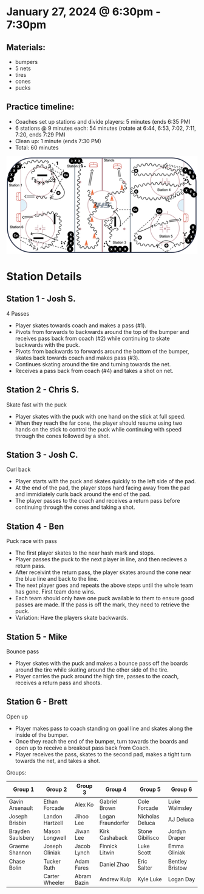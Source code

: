 # January 27, 2024 @ 6:30pm - 7:30pm

## Materials:
-  bumpers
- 5 nets
-  tires
- cones
- pucks

## Practice timeline:
- Coaches set up stations and divide players: 5 minutes (ends 6:35 PM)
- 6 stations @ 9 minutes each: 54 minutes (rotate at 6:44, 6:53, 7:02, 7:11, 7:20, ends 7:29 PM)
- Clean up: 1 minute (ends 7:30 PM)
- Total: 60 minutes
  
<img src="https://github.com/salter14/hockey/blob/main/drill_diagrams/Practice_layout_20250127.png" alt="alt" width="800px">

# Station Details

## Station 1 - Josh S. 
4 Passes 
- Player skates towards coach and makes a pass (#1).
- Pivots from forwards to backwards around the top of the bumper and receives pass back from coach (#2) while continuing to skate backwards with the puck.
- Pivots from backwards to forwards around the bottom of the bumper, skates back towards coach and makes pass (#3).
- Continues skating around the tire and turning towards the net.
- Receives a pass back from coach (#4) and takes a shot on net.

## Station 2 - Chris S.
Skate fast with the puck
- Player skates with the puck with one hand on the stick at full speed.
- When they reach the far cone, the player should resume using two hands on the stick to control the puck while continuing with speed through the cones followed by a shot.

## Station 3 - Josh C.
Curl back
- Player starts with the puck and skates quickly to the left side of the pad.
- At the end of the pad, the player stops hard facing away from the pad and immidiately curls back around the end of the pad.
- The player passes to the coach and receives a return pass before continuing through the cones and taking a shot.

## Station 4 - Ben
Puck race with pass
- The first player skates to the near hash mark and stops.
- Player passes the puck to the next player in line, and then recieves a return pass.
- After receivint the return pass, the player skates around the cone near the blue line and back to the line.
- The next player goes and repeats the above steps until the whole team has gone. First team done wins.
- Each team should only have one puck available to them to ensure good passes are made. If the pass is off the mark, they need to retrieve the puck.
- Variation: Have the players skate backwards. 

## Station 5 - Mike
Bounce pass
- Player skates with the puck and makes a bounce pass off the boards around the tire while skating around the other side of the tire.
- Player carries the puck around the high tire, passes to the coach, receives a return pass and shoots.

## Station 6 - Brett
Open up
- Player makes pass to coach standing on goal line and skates along the inside of the bumper.
- Once they reach the end of the bumper, turn towards the boards and open up to receive a breakout pass back from Coach.
- Player receives the pass, skates to the second pad, makes a tight turn towards the net, and takes a shot.


Groups:

| Group 1 | Group 2 | Group 3 | Group 4 | Group 5 | Group 6 |
| ---- | ---- | ---- | ---- | ---- | ---- |
| Gavin Arsenault | Ethan Forcade | Alex Ko | Gabriel Brown | Cole Forcade | Luke Walmsley |
| Joseph Brisbin | Landon Hartzell | Jihoo Lee | Logan Fraundorfer | Nicholas Deluca | AJ Deluca |
| Brayden Saulsbery | Mason Longwell | Jiwan Lee | Kirk Cashaback | Stone Gibilisco | Jordyn Draper |
| Graeme Shannon | Joseph Gliniak | Jacob Lynch | Finnick Litwin | Luke Scott | Emma Gliniak |
| Chase Bolin | Tucker Ruth | Adam Fares | Daniel Zhao | Eric Salter | Bentley Bristow |
|  | Carter Wheeler | Abram Bazin | Andrew Kulp | Kyle Luke | Logan Day |


